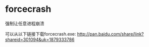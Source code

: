 forcecrash
==========

强制让任意进程崩溃

可以从以下链接下载forcecrash.exe:
http://pan.baidu.com/share/link?shareid=301094&uk=1879333786


